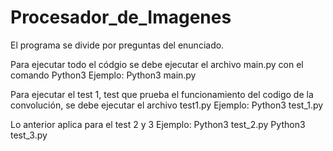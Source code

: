 # Procesador_de_Imagenes

El programa se divide por preguntas del enunciado.

Para ejecutar todo el códgio se debe ejecutar el archivo main.py con el comando Python3
	Ejemplo: Python3 main.py

Para ejecutar el test 1, test que prueba el funcionamiento del codigo de la convolución, 
se debe ejecutar el archivo test1.py
	Ejemplo: Python3 test_1.py

Lo anterior aplica para el test 2 y 3
	Ejemplo: Python3 test_2.py
			 Python3 test_3.py